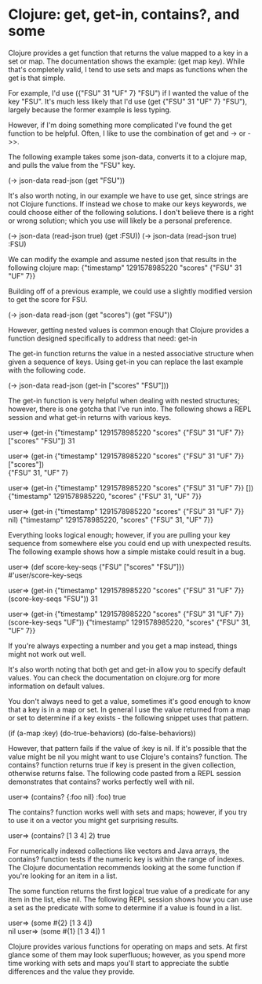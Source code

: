 # Clojure: get, get-in, contains?, and some

Clojure provides a get function that returns the value mapped to a key in a set or map. The documentation shows the example: (get map key). While that's completely valid, I tend to use sets and maps as functions when the get is that simple.

For example, I'd use ({"FSU" 31 "UF" 7} "FSU") if I wanted the value of the key "FSU". It's much less likely that I'd use (get {"FSU" 31 "UF" 7} "FSU"), largely because the former example is less typing.

However, if I'm doing something more complicated I've found the get function to be helpful. Often, I like to use the combination of get and -> or ->>.

The following example takes some json-data, converts it to a clojure map, and pulls the value from the "FSU" key.

(-> json-data read-json (get "FSU"))

It's also worth noting, in our example we have to use get, since strings are not Clojure functions. If instead we chose to make our keys keywords, we could choose either of the following solutions. I don't believe there is a right or wrong solution; which you use will likely be a personal preference.

(-> json-data (read-json true) (get :FSU))
(-> json-data (read-json true) :FSU)

We can modify the example and assume nested json that results in the following clojure map: {"timestamp" 1291578985220 "scores" {"FSU" 31 "UF" 7}}

Building off of a previous example, we could use a slightly modified version to get the score for FSU.

(-> json-data read-json (get "scores") (get "FSU"))

However, getting nested values is common enough that Clojure provides a function designed specifically to address that need: get-in

The get-in function returns the value in a nested associative structure when given a sequence of keys. Using get-in you can replace the last example with the following code.

(-> json-data read-json (get-in ["scores" "FSU"]))

The get-in function is very helpful when dealing with nested structures; however, there is one gotcha that I've run into. The following shows a REPL session and what get-in returns with various keys.

user=> (get-in {"timestamp" 1291578985220 "scores" {"FSU" 31 "UF" 7}} ["scores" "FSU"])
31

user=> (get-in {"timestamp" 1291578985220 "scores" {"FSU" 31 "UF" 7}} ["scores"])      
{"FSU" 31, "UF" 7}

user=> (get-in {"timestamp" 1291578985220 "scores" {"FSU" 31 "UF" 7}} [])        
{"timestamp" 1291578985220, "scores" {"FSU" 31, "UF" 7}}

user=> (get-in {"timestamp" 1291578985220 "scores" {"FSU" 31 "UF" 7}} nil)
{"timestamp" 1291578985220, "scores" {"FSU" 31, "UF" 7}}

Everything looks logical enough; however, if you are pulling your key sequence from somewhere else you could end up with unexpected results. The following example shows how a simple mistake could result in a bug.

user=> (def score-key-seqs {"FSU" ["scores" "FSU"]})                             
#'user/score-key-seqs

user=> (get-in {"timestamp" 1291578985220 "scores" {"FSU" 31 "UF" 7}} (score-key-seqs "FSU"))
31

user=> (get-in {"timestamp" 1291578985220 "scores" {"FSU" 31 "UF" 7}} (score-key-seqs "UF")) 
{"timestamp" 1291578985220, "scores" {"FSU" 31, "UF" 7}}

If you're always expecting a number and you get a map instead, things might not work out well.

It's also worth noting that both get and get-in allow you to specify default values. You can check the documentation on clojure.org for more information on default values.

You don't always need to get a value, sometimes it's good enough to know that a key is in a map or set. In general I use the value returned from a map or set to determine if a key exists - the following snippet uses that pattern.

(if (a-map :key) 
  (do-true-behaviors) 
  (do-false-behaviors))

However, that pattern fails if the value of :key is nil. If it's possible that the value might be nil you might want to use Clojure's contains? function. The contains? function returns true if key is present in the given collection, otherwise returns false. The following code pasted from a REPL session demonstrates that contains? works perfectly well with nil.

user=> (contains? {:foo nil} :foo)
true

The contains? function works well with sets and maps; however, if you try to use it on a vector you might get surprising results.

user=> (contains? [1 3 4] 2)
true

For numerically indexed collections like vectors and Java arrays, the contains? function tests if the numeric key is within the range of indexes. The Clojure documentation recommends looking at the some function if you're looking for an item in a list.

The some function returns the first logical true value of a predicate for any item in the list, else nil. The following REPL session shows how you can use a set as the predicate with some to determine if a value is found in a list.

user=> (some #{2} [1 3 4])  
nil
user=> (some #{1} [1 3 4])
1

Clojure provides various functions for operating on maps and sets. At first glance some of them may look superfluous; however, as you spend more time working with sets and maps you'll start to appreciate the subtle differences and the value they provide. 

